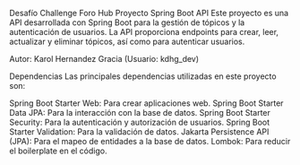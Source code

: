 Desafío Challenge Foro Hub
Proyecto Spring Boot API
Este proyecto es una API desarrollada con Spring Boot para la gestión de tópicos y la autenticación de usuarios. La API proporciona endpoints para crear, leer, actualizar y eliminar tópicos, así como para autenticar usuarios.

Autor: Karol Hernandez Gracia (Usuario: kdhg_dev)

Dependencias
Las principales dependencias utilizadas en este proyecto son:

Spring Boot Starter Web: Para crear aplicaciones web.
Spring Boot Starter Data JPA: Para la interacción con la base de datos.
Spring Boot Starter Security: Para la autenticación y autorización de usuarios.
Spring Boot Starter Validation: Para la validación de datos.
Jakarta Persistence API (JPA): Para el mapeo de entidades a la base de datos.
Lombok: Para reducir el boilerplate en el código.

